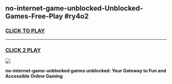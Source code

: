 
## no-internet-game-unblocked-Unblocked-Games-Free-Play #ry4o2
<h3>
<a href="https://us.freeplayer.one?title=no-internet-game-unblocked&ref=9M">CLICK TO PLAY</a></h3>
<hr>

<h3>
<a href="https://us.freeplayer.one?title=no-internet-game-unblocked&ref=9M">CLICK 2 PLAY</a>
  
</h3>

<a href="https://us.freeplayer.one?title=no-internet-game-unblocked&ref=9M"><img src="https://clearcache.store/games.png"></a>


**no-internet-game-unblocked games unblocked: Your Gateway to Fun and Accessible Online Gaming**
